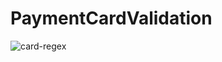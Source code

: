 # PaymentCardValidation


![card-regex](https://user-images.githubusercontent.com/50623160/94372601-b908b600-011c-11eb-85ca-b098471866a2.gif)
